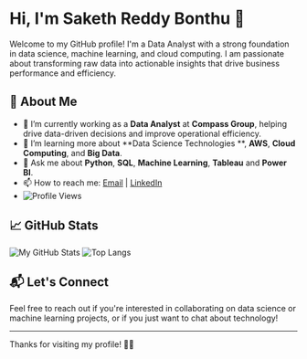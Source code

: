 # Hi, I'm Saketh Reddy Bonthu 👋

Welcome to my GitHub profile! I'm a Data Analyst with a strong foundation in data science, machine learning, and cloud computing. I am passionate about transforming raw data into actionable insights that drive business performance and efficiency.

## 🚀 About Me
- 🔭 I’m currently working as a **Data Analyst** at **Compass Group**, helping drive data-driven decisions and improve operational efficiency.
- 🌱 I’m learning more about **Data Science Technologies **, **AWS**, **Cloud Computing**, and **Big Data**.
- 💬 Ask me about **Python**, **SQL**, **Machine Learning**, **Tableau** and **Power BI**.
- 📫 How to reach me: [Email](mailto:bsssakethreddy@gmail.com) | [LinkedIn](https://www.linkedin.com/in/sakethreddybonthu)
- ![Profile Views](https://komarev.com/ghpvc/?username=bssakethreddy)


## 📈 GitHub Stats

![My GitHub Stats](https://github-readme-stats.vercel.app/api?username=bssakethreddy&show_icons=true&hide_title=true&count_private=true&hide=prs)
![Top Langs](https://github-readme-stats.vercel.app/api/top-langs/?username=bssakethreddy&layout=compact)



## 📬 Let's Connect
Feel free to reach out if you're interested in collaborating on data science or machine learning projects, or if you just want to chat about technology!

---

Thanks for visiting my profile! 👨‍💻
